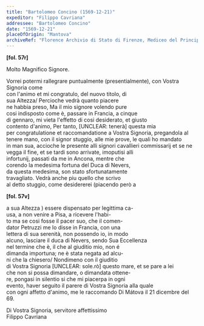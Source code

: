 ```yaml
---
title: "Bartolomeo Concino (1569-12-21)"
expeditor: "Filippo Cavriana"
addressee: "Bartolomeo Concino"
date: "1569-12-21"
placeOfOrigin: "Mantova"
archiveRef: "Florence Archivio di Stato di Firenze, Mediceo del Principato, 1317, fols. -"
---
```



**[fol. 57r]**

Molto Magnifico Signore.

Vorrei potermi rallegrare puntualmente (presentialmente), con Vostra Signoria  come   
con l'animo et mi congratulo, del nuovo titolo, di   
sua Altezza/ Percioche vedrà quanto piacere   
ne habbia preso, Ma il mio signore  volendo pure   
cosi indisposto come è, passare in Francia, a cinque   
di gennaro, mi vieta l'effetto di cosi desiderato, et giusto   
contento d'animo, Per tanto, [UNCLEAR: tenerà] questa mia   
per congratulatione  et raccomandatione  a Vostra Signoria, pregandola al   
tenere mano, con  il signor  stuggio, alle mie prove, le quali ho mandato   
in man sua, accioche le presente  alli signori cavallieri commissarij et se ne   
vegga il fine, et se tardi sono arrivate, imoputisi alli   
infortunij, passati da me in Ancona, mentre che   
corendo la medesima fortuna del Duca di Nevers,   
da questa medesima, son stato sfortunatamente   
travagliato. Vedrà anche piu quello che scrivo   
al detto stuggio, come desidererei (piacendo però a


**[fol. 57v]**

a sua Altezza ) essere dispensato per legittima ca-  
usa, a non venire a Pisa, a ricevere l'habi-  
to ma se cosi fosse il pacer suo, che il comen-  
dator Petruzzi me lo disse in Francia, con  una   
lettera di sua serenità, non  possendo io, in modo   
alcuno, lasciare il duca di Nevers, sendo Sua Eccellenza   
nel termine che è, il che al giuditio mio, non  é   
dimanda importuna; ne è stata negata ad alcu-  
ni che la chiesero/ Nondimeno con  il giuditio   
di Vostra Signoria [UNCLEAR: sole.rò] questo mare, et se pare a lei   
che non si possa dimandare, o dimandata ottene-  
re, pongasi in silentio si che mi piacerpa in ogni   
evento, haver seguito il parere di Vostra Signoria  alla quale   
con ogni affetto d'animo, me le raccomando  Di Mátova il 21 dicembre del 69.

Di Vostra Signoria, servitore affettissimo   
Filippo Cavriana

